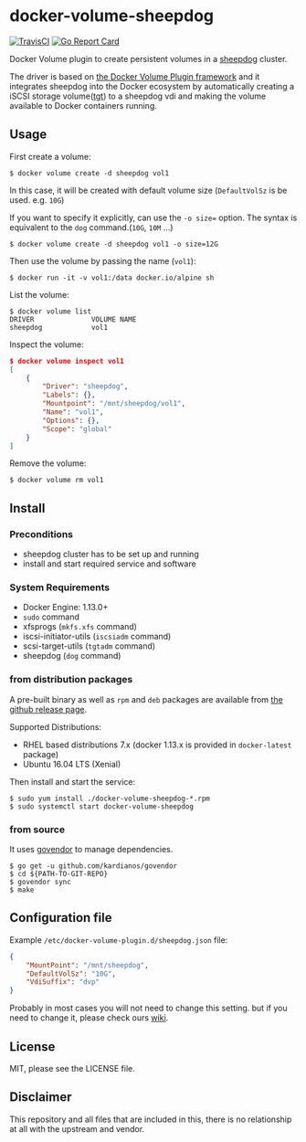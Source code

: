 # docker-volume-sheepdog

[![TravisCI](https://travis-ci.org/kazuhisya/docker-volume-sheepdog.svg)](https://travis-ci.org/kazuhisya/docker-volume-sheepdog)
[![Go Report Card](https://goreportcard.com/badge/github.com/kazuhisya/docker-volume-sheepdog)](https://goreportcard.com/report/github.com/kazuhisya/docker-volume-sheepdog)

Docker Volume plugin to create persistent volumes in a [sheepdog](http://sheepdog.github.io/sheepdog/) cluster.

The driver is based on [the Docker Volume Plugin framework](https://docs.docker.com/engine/extend/plugins_volume/) and it integrates sheepdog into the Docker ecosystem by automatically creating a iSCSI storage volume([tgt](http://stgt.sourceforge.net/)) to a sheepdog vdi and making the volume available to Docker containers running.


## Usage

First create a volume:

```
$ docker volume create -d sheepdog vol1
```

In this case, it will be created with default volume size (`DefaultVolSz` is be used. e.g. `10G`)


If you want to specify it explicitly, can use the `-o size=` option.
The syntax is equivalent to the `dog` command.(`10G`, `10M` ...)

```
$ docker volume create -d sheepdog vol1 -o size=12G
```

Then use the volume by passing the name (`vol1`):

```
$ docker run -it -v vol1:/data docker.io/alpine sh
```

List the volume:

```
$ docker volume list
DRIVER              VOLUME NAME
sheepdog            vol1
```

Inspect the volume:

```json
$ docker volume inspect vol1
[
    {
        "Driver": "sheepdog",
        "Labels": {},
        "Mountpoint": "/mnt/sheepdog/vol1",
        "Name": "vol1",
        "Options": {},
        "Scope": "global"
    }
]
```

Remove the volume:

```
$ docker volume rm vol1
```

## Install

### Preconditions

- sheepdog cluster has to be set up and running
- install and start required service and software

### System Requirements

- Docker Engine: 1.13.0+
- `sudo` command
- xfsprogs (`mkfs.xfs` command)
- iscsi-initiator-utils (`iscsiadm` command)
- scsi-target-utils (`tgtadm` command)
- sheepdog (`dog` command)

### from distribution packages

A pre-built binary as well as `rpm` and `deb` packages are available from [the github release page](https://github.com/kazuhisya/docker-volume-sheepdog/releases).

Supported Distributions:

- RHEL based distributions 7.x (docker 1.13.x is provided in `docker-latest` package)
- Ubuntu 16.04 LTS (Xenial)


Then install and start the service:

```code
$ sudo yum install ./docker-volume-sheepdog-*.rpm
$ sudo systemctl start docker-volume-sheepdog
```

### from source

It uses [govendor](https://github.com/kardianos/govendor) to manage dependencies.

```code
$ go get -u github.com/kardianos/govendor
$ cd ${PATH-TO-GIT-REPO}
$ govendor sync
$ make
```

## Configuration file

Example `/etc/docker-volume-plugin.d/sheepdog.json` file:

```json
{
    "MountPoint": "/mnt/sheepdog",
    "DefaultVolSz": "10G",
    "VdiSuffix": "dvp"
}
```

Probably in most cases you will not need to change this setting. but if you need to change it, please check ours [wiki](https://github.com/kazuhisya/docker-volume-sheepdog/wiki/Full-Configuration).

## License

MIT, please see the LICENSE file.

## Disclaimer

This repository and all files that are included in this, there is no relationship at all with the upstream and vendor.
